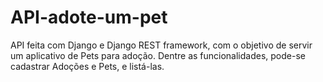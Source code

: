 # API-adote-um-pet
API feita com Django e Django REST framework, com o objetivo de servir um aplicativo de Pets para adoção. Dentre as funcionalidades, pode-se cadastrar Adoções e Pets, e listá-las.
